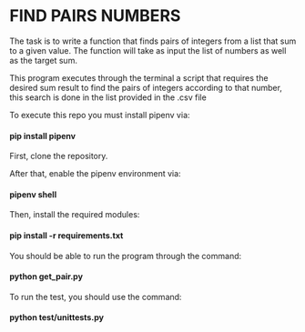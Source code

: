 # FIND PAIRS NUMBERS 

The task is to write a function that finds pairs of integers from a list that
sum to a given value. The function will take as input the list of numbers as
well as the target sum.

This program executes through the terminal a script that requires the desired sum result to find the pairs of integers according to that number, this search is done in the list provided in the .csv file 

To execute this repo you must install pipenv via:

 #### pip install pipenv

First, clone the repository.

After that, enable the pipenv environment via:

#### pipenv shell

Then, install the required modules:

#### pip install -r requirements.txt

You should be able to run the program through the command:

#### python get_pair.py

To run the test, you should use the command:

#### python test/unittests.py


